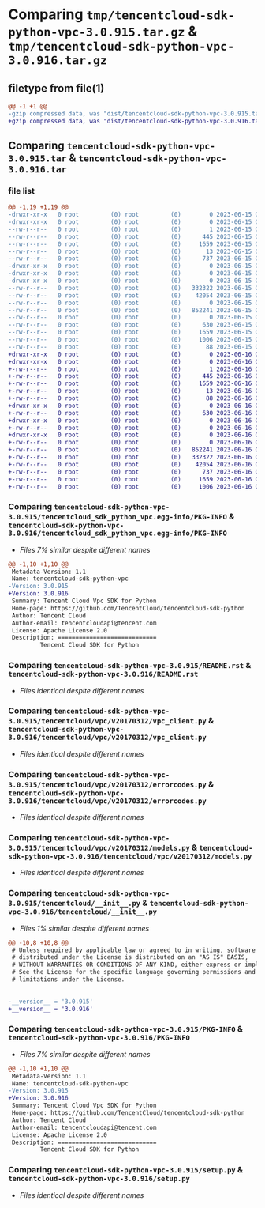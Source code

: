 # Comparing `tmp/tencentcloud-sdk-python-vpc-3.0.915.tar.gz` & `tmp/tencentcloud-sdk-python-vpc-3.0.916.tar.gz`

## filetype from file(1)

```diff
@@ -1 +1 @@
-gzip compressed data, was "dist/tencentcloud-sdk-python-vpc-3.0.915.tar", last modified: Thu Jun 15 00:37:40 2023, max compression
+gzip compressed data, was "dist/tencentcloud-sdk-python-vpc-3.0.916.tar", last modified: Fri Jun 16 00:45:23 2023, max compression
```

## Comparing `tencentcloud-sdk-python-vpc-3.0.915.tar` & `tencentcloud-sdk-python-vpc-3.0.916.tar`

### file list

```diff
@@ -1,19 +1,19 @@
-drwxr-xr-x   0 root         (0) root         (0)        0 2023-06-15 00:37:40.000000 tencentcloud-sdk-python-vpc-3.0.915/
-drwxr-xr-x   0 root         (0) root         (0)        0 2023-06-15 00:37:40.000000 tencentcloud-sdk-python-vpc-3.0.915/tencentcloud_sdk_python_vpc.egg-info/
--rw-r--r--   0 root         (0) root         (0)        1 2023-06-15 00:37:40.000000 tencentcloud-sdk-python-vpc-3.0.915/tencentcloud_sdk_python_vpc.egg-info/dependency_links.txt
--rw-r--r--   0 root         (0) root         (0)      445 2023-06-15 00:37:40.000000 tencentcloud-sdk-python-vpc-3.0.915/tencentcloud_sdk_python_vpc.egg-info/SOURCES.txt
--rw-r--r--   0 root         (0) root         (0)     1659 2023-06-15 00:37:40.000000 tencentcloud-sdk-python-vpc-3.0.915/tencentcloud_sdk_python_vpc.egg-info/PKG-INFO
--rw-r--r--   0 root         (0) root         (0)       13 2023-06-15 00:37:40.000000 tencentcloud-sdk-python-vpc-3.0.915/tencentcloud_sdk_python_vpc.egg-info/top_level.txt
--rw-r--r--   0 root         (0) root         (0)      737 2023-06-15 00:37:40.000000 tencentcloud-sdk-python-vpc-3.0.915/README.rst
-drwxr-xr-x   0 root         (0) root         (0)        0 2023-06-15 00:37:40.000000 tencentcloud-sdk-python-vpc-3.0.915/tencentcloud/
-drwxr-xr-x   0 root         (0) root         (0)        0 2023-06-15 00:37:40.000000 tencentcloud-sdk-python-vpc-3.0.915/tencentcloud/vpc/
-drwxr-xr-x   0 root         (0) root         (0)        0 2023-06-15 00:37:40.000000 tencentcloud-sdk-python-vpc-3.0.915/tencentcloud/vpc/v20170312/
--rw-r--r--   0 root         (0) root         (0)   332322 2023-06-15 00:37:40.000000 tencentcloud-sdk-python-vpc-3.0.915/tencentcloud/vpc/v20170312/vpc_client.py
--rw-r--r--   0 root         (0) root         (0)    42054 2023-06-15 00:37:40.000000 tencentcloud-sdk-python-vpc-3.0.915/tencentcloud/vpc/v20170312/errorcodes.py
--rw-r--r--   0 root         (0) root         (0)        0 2023-06-15 00:37:40.000000 tencentcloud-sdk-python-vpc-3.0.915/tencentcloud/vpc/v20170312/__init__.py
--rw-r--r--   0 root         (0) root         (0)   852241 2023-06-15 00:37:40.000000 tencentcloud-sdk-python-vpc-3.0.915/tencentcloud/vpc/v20170312/models.py
--rw-r--r--   0 root         (0) root         (0)        0 2023-06-15 00:37:40.000000 tencentcloud-sdk-python-vpc-3.0.915/tencentcloud/vpc/__init__.py
--rw-r--r--   0 root         (0) root         (0)      630 2023-06-15 00:37:40.000000 tencentcloud-sdk-python-vpc-3.0.915/tencentcloud/__init__.py
--rw-r--r--   0 root         (0) root         (0)     1659 2023-06-15 00:37:40.000000 tencentcloud-sdk-python-vpc-3.0.915/PKG-INFO
--rw-r--r--   0 root         (0) root         (0)     1006 2023-06-15 00:37:40.000000 tencentcloud-sdk-python-vpc-3.0.915/setup.py
--rw-r--r--   0 root         (0) root         (0)       88 2023-06-15 00:37:40.000000 tencentcloud-sdk-python-vpc-3.0.915/setup.cfg
+drwxr-xr-x   0 root         (0) root         (0)        0 2023-06-16 00:45:23.000000 tencentcloud-sdk-python-vpc-3.0.916/
+drwxr-xr-x   0 root         (0) root         (0)        0 2023-06-16 00:45:23.000000 tencentcloud-sdk-python-vpc-3.0.916/tencentcloud_sdk_python_vpc.egg-info/
+-rw-r--r--   0 root         (0) root         (0)        1 2023-06-16 00:45:23.000000 tencentcloud-sdk-python-vpc-3.0.916/tencentcloud_sdk_python_vpc.egg-info/dependency_links.txt
+-rw-r--r--   0 root         (0) root         (0)      445 2023-06-16 00:45:23.000000 tencentcloud-sdk-python-vpc-3.0.916/tencentcloud_sdk_python_vpc.egg-info/SOURCES.txt
+-rw-r--r--   0 root         (0) root         (0)     1659 2023-06-16 00:45:23.000000 tencentcloud-sdk-python-vpc-3.0.916/tencentcloud_sdk_python_vpc.egg-info/PKG-INFO
+-rw-r--r--   0 root         (0) root         (0)       13 2023-06-16 00:45:23.000000 tencentcloud-sdk-python-vpc-3.0.916/tencentcloud_sdk_python_vpc.egg-info/top_level.txt
+-rw-r--r--   0 root         (0) root         (0)       88 2023-06-16 00:45:23.000000 tencentcloud-sdk-python-vpc-3.0.916/setup.cfg
+drwxr-xr-x   0 root         (0) root         (0)        0 2023-06-16 00:45:23.000000 tencentcloud-sdk-python-vpc-3.0.916/tencentcloud/
+-rw-r--r--   0 root         (0) root         (0)      630 2023-06-16 00:45:23.000000 tencentcloud-sdk-python-vpc-3.0.916/tencentcloud/__init__.py
+drwxr-xr-x   0 root         (0) root         (0)        0 2023-06-16 00:45:23.000000 tencentcloud-sdk-python-vpc-3.0.916/tencentcloud/vpc/
+-rw-r--r--   0 root         (0) root         (0)        0 2023-06-16 00:45:23.000000 tencentcloud-sdk-python-vpc-3.0.916/tencentcloud/vpc/__init__.py
+drwxr-xr-x   0 root         (0) root         (0)        0 2023-06-16 00:45:23.000000 tencentcloud-sdk-python-vpc-3.0.916/tencentcloud/vpc/v20170312/
+-rw-r--r--   0 root         (0) root         (0)        0 2023-06-16 00:45:23.000000 tencentcloud-sdk-python-vpc-3.0.916/tencentcloud/vpc/v20170312/__init__.py
+-rw-r--r--   0 root         (0) root         (0)   852241 2023-06-16 00:45:23.000000 tencentcloud-sdk-python-vpc-3.0.916/tencentcloud/vpc/v20170312/models.py
+-rw-r--r--   0 root         (0) root         (0)   332322 2023-06-16 00:45:23.000000 tencentcloud-sdk-python-vpc-3.0.916/tencentcloud/vpc/v20170312/vpc_client.py
+-rw-r--r--   0 root         (0) root         (0)    42054 2023-06-16 00:45:23.000000 tencentcloud-sdk-python-vpc-3.0.916/tencentcloud/vpc/v20170312/errorcodes.py
+-rw-r--r--   0 root         (0) root         (0)      737 2023-06-16 00:45:23.000000 tencentcloud-sdk-python-vpc-3.0.916/README.rst
+-rw-r--r--   0 root         (0) root         (0)     1659 2023-06-16 00:45:23.000000 tencentcloud-sdk-python-vpc-3.0.916/PKG-INFO
+-rw-r--r--   0 root         (0) root         (0)     1006 2023-06-16 00:45:23.000000 tencentcloud-sdk-python-vpc-3.0.916/setup.py
```

### Comparing `tencentcloud-sdk-python-vpc-3.0.915/tencentcloud_sdk_python_vpc.egg-info/PKG-INFO` & `tencentcloud-sdk-python-vpc-3.0.916/tencentcloud_sdk_python_vpc.egg-info/PKG-INFO`

 * *Files 7% similar despite different names*

```diff
@@ -1,10 +1,10 @@
 Metadata-Version: 1.1
 Name: tencentcloud-sdk-python-vpc
-Version: 3.0.915
+Version: 3.0.916
 Summary: Tencent Cloud Vpc SDK for Python
 Home-page: https://github.com/TencentCloud/tencentcloud-sdk-python
 Author: Tencent Cloud
 Author-email: tencentcloudapi@tencent.com
 License: Apache License 2.0
 Description: ============================
         Tencent Cloud SDK for Python
```

### Comparing `tencentcloud-sdk-python-vpc-3.0.915/README.rst` & `tencentcloud-sdk-python-vpc-3.0.916/README.rst`

 * *Files identical despite different names*

### Comparing `tencentcloud-sdk-python-vpc-3.0.915/tencentcloud/vpc/v20170312/vpc_client.py` & `tencentcloud-sdk-python-vpc-3.0.916/tencentcloud/vpc/v20170312/vpc_client.py`

 * *Files identical despite different names*

### Comparing `tencentcloud-sdk-python-vpc-3.0.915/tencentcloud/vpc/v20170312/errorcodes.py` & `tencentcloud-sdk-python-vpc-3.0.916/tencentcloud/vpc/v20170312/errorcodes.py`

 * *Files identical despite different names*

### Comparing `tencentcloud-sdk-python-vpc-3.0.915/tencentcloud/vpc/v20170312/models.py` & `tencentcloud-sdk-python-vpc-3.0.916/tencentcloud/vpc/v20170312/models.py`

 * *Files identical despite different names*

### Comparing `tencentcloud-sdk-python-vpc-3.0.915/tencentcloud/__init__.py` & `tencentcloud-sdk-python-vpc-3.0.916/tencentcloud/__init__.py`

 * *Files 1% similar despite different names*

```diff
@@ -10,8 +10,8 @@
 # Unless required by applicable law or agreed to in writing, software
 # distributed under the License is distributed on an "AS IS" BASIS,
 # WITHOUT WARRANTIES OR CONDITIONS OF ANY KIND, either express or implied.
 # See the License for the specific language governing permissions and
 # limitations under the License.
 
 
-__version__ = '3.0.915'
+__version__ = '3.0.916'
```

### Comparing `tencentcloud-sdk-python-vpc-3.0.915/PKG-INFO` & `tencentcloud-sdk-python-vpc-3.0.916/PKG-INFO`

 * *Files 7% similar despite different names*

```diff
@@ -1,10 +1,10 @@
 Metadata-Version: 1.1
 Name: tencentcloud-sdk-python-vpc
-Version: 3.0.915
+Version: 3.0.916
 Summary: Tencent Cloud Vpc SDK for Python
 Home-page: https://github.com/TencentCloud/tencentcloud-sdk-python
 Author: Tencent Cloud
 Author-email: tencentcloudapi@tencent.com
 License: Apache License 2.0
 Description: ============================
         Tencent Cloud SDK for Python
```

### Comparing `tencentcloud-sdk-python-vpc-3.0.915/setup.py` & `tencentcloud-sdk-python-vpc-3.0.916/setup.py`

 * *Files identical despite different names*

